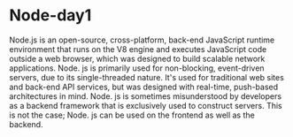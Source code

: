 # Node-day1
Node.js is an open-source, cross-platform, back-end JavaScript runtime environment that runs on the V8 engine and executes JavaScript code outside a web browser, which was designed to build scalable network applications.
Node. js is primarily used for non-blocking, event-driven servers, due to its single-threaded nature. It's used for traditional web sites and back-end API services, but was designed with real-time, push-based architectures in mind.
Node. js is sometimes misunderstood by developers as a backend framework that is exclusively used to construct servers. This is not the case; Node. js can be used on the frontend as well as the backend.
